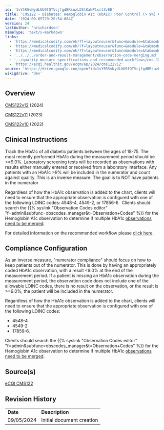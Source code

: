 ```yaml
---
id: '1vY5RSvNydLUU9fQTVcjfgdBRsuzLDSlKaNP1cctZvEE'
title: 'CMS122 - Diabetes: Hemoglobin A1c (HbA1c) Poor Control (> 9%) Configuration'
date: '2024-09-05T20:20:54.084Z'
version: 24
lastAuthor: 'nrichardson'
mimeType: 'text/x-markdown'
links:
  - 'https://medicalcodify.com/eh/?f=layoutnouser&func=&module=&tabmodule=&name=RXDBmain&searchterm=cms122&showresult=CMS122v12&showresulttype=Measure'
  - 'https://medicalcodify.com/eh/?f=layoutnouser&func=&module=&tabmodule=&name=RXDBmain&searchterm=cms122&showresult=CMS122v11&showresulttype=Measure'
  - 'https://medicalcodify.com/eh/?f=layoutnouser&func=&module=&tabmodule=&name=RXDBmain&searchterm=cms122&showresult=CMS122v10&showresulttype=Measure'
  - '../../../order-and-result-management/observation-code-merging.md'
  - '../quality-measure-specifications-and-recommended-workflows/cms-124-cervical-cancer-screening.md'
  - 'https://ecqi.healthit.gov/ecqm/ep/2024/cms122v12'
source: 'https://drive.google.com/open?id=1vY5RSvNydLUU9fQTVcjfgdBRsuzLDSlKaNP1cctZvEE'
wikigdrive: 'dev'
---
```

## Overview

[CMS122v12](https://medicalcodify.com/eh/?f=layoutnouser&func=&module=&tabmodule=&name=RXDBmain&searchterm=cms122&showresult=CMS122v12&showresulttype=Measure) (2024)

[CMS122v11](https://medicalcodify.com/eh/?f=layoutnouser&func=&module=&tabmodule=&name=RXDBmain&searchterm=cms122&showresult=CMS122v11&showresulttype=Measure) (2023)

[CMS122v10](https://medicalcodify.com/eh/?f=layoutnouser&func=&module=&tabmodule=&name=RXDBmain&searchterm=cms122&showresult=CMS122v10&showresulttype=Measure) (2022)

## Clinical Instructions

Track the HbA1c of all diabetic patients between the ages of 18-75.  The most recently performed HbA1c during the measurement period should be <=9.0%.  Laboratory screening tests will be recorded as observations with results either manually entered or received from a laboratory interface.  Any patients with an HbA1c >9% will be included in the numerator and count against quality.  This is an inverse measure.  The goal is to NOT have patients in the numerator

Regardless of how the HbA1c observation is added to the chart, clients will need to ensure that the appropriate observation is configured with one of the following LOINC codes: 4548-4, 4549-2, or 17856-6.  Clients should search the {{% syslink "Observation Codes editor" "f=admin&subfunc=obscodes_manager&t=Observation+Codes" %}} for the Hemoglobin A1c observation to determine if multiple HbA1c [observations need to be merged](../../../order-and-result-management/observation-code-merging.md).

For detailed information on the recommended workflow please [click here](../quality-measure-specifications-and-recommended-workflows/cms-124-cervical-cancer-screening.md).

## Compliance Configuration

As an inverse measure, "numerator compliance" should focus on how to keep patients out of the numerator.  This is done by having an appropriately coded HbA1c observation, with a result <9.0% at the end of the measurement period.  If a patient is missing an HbA1c observation during the measurement period, the observation code does not include one of the allowable LOINC codes, there is no result on the observation, or the result is >=9.0%, the patient will be included in the numerator.

Regardless of how the HbA1c observation is added to the chart, clients will need to ensure that the appropriate observation is configured with one of the following LOINC codes:

* 4548-4
* 4549-2
* 17856-6.

Clients should search the {{% syslink "Observation Codes editor" "f=admin&subfunc=obscodes_manager&t=Observation+Codes" %}} for the Hemoglobin A1c observation to determine if multiple HbA1c [observations need to be merged](../../../order-and-result-management/observation-code-merging.md).

## Source(s)

[eCQI CMS122](https://ecqi.healthit.gov/ecqm/ep/2024/cms122v12)

## Revision History

<table>
<tr>
<td><strong>Date</strong></td>
<td><strong>Description</strong></td>
</tr>
<tr>
<td>09/05/2024</td>
<td>Initial document creation</td>
</tr>
</table>
